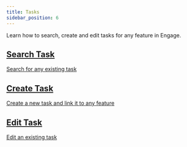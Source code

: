 ```yaml
---
title: Tasks
sidebar_position: 6
---
```


Learn how to search, create and edit tasks for any feature in Engage.

<section class="row list">
   <article class="col col--6 margin-bottom--lg">
      <a class="card padding--lg cardContainer" href="/docs/engage/accounts/tasks/searching-tasks">
         <h2 class="text--truncate cardTitle" title="Search Task">Search Task</h2>
         <p class="text--truncate cardDescription" title="Search for any existing task">Search for any existing task</p>
      </a>
   </article>

  <article class="col col--6 margin-bottom--lg">
      <a class="card padding--lg cardContainer" href="/docs/engage/accounts/tasks/creating-tasks">
         <h2 class="text--truncate cardTitle" title="Create Task">Create Task</h2>
         <p class="text--truncate cardDescription" title="Create a new task and link it to any feature">Create a new task and link it to any feature</p>
      </a>
   </article>

   <article class="col col--6 margin-bottom--lg">
      <a class="card padding--lg cardContainer" href="/docs/engage/accounts/tasks/editing-tasks">
         <h2 class="text--truncate cardTitle" title="Edit Task">Edit Task</h2>
         <p class="text--truncate cardDescription" title="Edit an existing task">Edit an existing task</p>
      </a>
   </article>
</section>